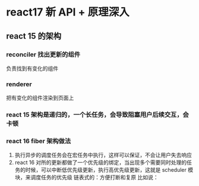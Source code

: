 # react17 新 API + 原理深入

## react 15 的架构

### reconciler 找出更新的组件

负责找到有变化的组件

### renderer

把有变化的组件渲染到页面上

### react 15 架构是递归的，一个长任务，会导致阻塞用户后续交互，会卡顿

### react 16 fiber 架构做法

1. 执行异步的调度任务会在宏任务中执行，这样可以保证，不会让用户失去响应
2. react 16 对所的更新都做了一个优先级的绑定，当出现多个需要同时处理的任务的时候，可以中断低优先级更新，执行高优先级更新，这就是 scheduler 模块，来调度任务的优先级
   链表式的：方便打断和复原
   比如说：
